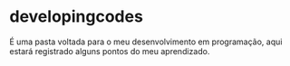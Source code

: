 # developingcodes
É uma pasta voltada para o meu desenvolvimento em programação, aqui estará registrado alguns pontos do meu aprendizado.
